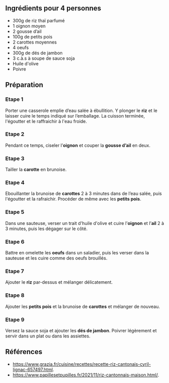## Ingrédients pour 4 personnes

- 300g de riz thaï parfumé
- 1 oignon moyen
- 2 gousse d’ail
- 100g de petits pois
- 2 carottes moyennes
- 4 oeufs
- 300g de dés de jambon
- 3 c.à.s à soupe de sauce soja
- Huile d'olive
- Poivre

## Préparation

### Etape 1

Porter une casserole emplie d’eau salée à ébullition. Y plonger le **riz** et le laisser cuire le temps indiqué sur l’emballage. La cuisson terminée, l'égoutter et le raffraichir à l'eau froide.

### Etape 2

Pendant ce temps, ciseler l’**oignon** et couper la **gousse d’ail** en deux.

### Etape 3

Tailler la **carotte** en brunoise.

### Etape 4

Ebouillanter la brunoise de **carottes** 2 à 3 minutes dans de l’eau salée, puis l'égoutter et la rafraichir. Procéder de même avec les **petits pois**.

### Etape 5

Dans une sauteuse, verser un trait d'huile d'olive et cuire l'**oignon** et l’**ail** 2 à 3 minutes, puis les dégager sur le côté.

### Etape 6

Battre en omelette les **oeufs** dans un saladier, puis les verser dans la sauteuse et les cuire comme des oeufs brouillés.

### Etape 7

Ajouter le **riz** par-dessus et mélanger délicatement.

### Etape 8

Ajouter les **petits pois** et la brunoise de **carottes** et mélanger de nouveau.

### Etape 9

Versez la sauce soja et ajouter les **dés de jambon**. Poivrer légèrement et servir dans un plat ou dans les assiettes.

## Références

- <https://www.grazia.fr/cuisine/recettes/recette-riz-cantonais-cyril-lignac-657497.html>.
- <https://www.papillesetpupilles.fr/2021/11/riz-cantonnais-maison.html/>.
